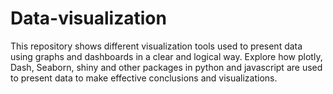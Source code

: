 # Data-visualization 
This repository shows different visualization tools used to present data using graphs and dashboards in a clear and logical way. Explore how plotly, Dash, Seaborn, shiny and other packages in python and javascript are used to present data to make effective conclusions and visualizations.

